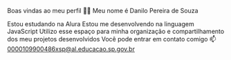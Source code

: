 Boas vindas ao meu perfil 💙💙
Meu nome é Danilo Pereira de Souza

Estou estudando na Alura
Estou me desenvolvendo na linguagem JavaScript
Utilizo esse espaço para minha organização e compartilhamento dos meu projetos desenvolvidos
Você pode entrar em contato comigo 📫
0000109900486xsp@al.educacao.sp.gov.br
